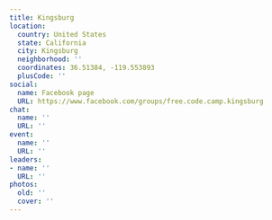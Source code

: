 ```yaml
---
title: Kingsburg
location:
  country: United States
  state: California
  city: Kingsburg
  neighborhood: ''
  coordinates: 36.51384, -119.553893
  plusCode: ''
social:
  name: Facebook page
  URL: https://www.facebook.com/groups/free.code.camp.kingsburg
chat:
  name: ''
  URL: ''
event:
  name: ''
  URL: ''
leaders:
- name: ''
  URL: ''
photos:
  old: ''
  cover: ''
---
```

